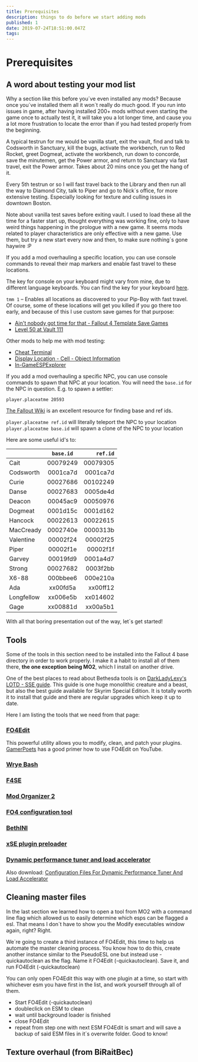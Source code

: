 ```yaml
---
title: Prerequisites
description: things to do before we start adding mods
published: 1
date: 2019-07-24T18:51:00.047Z
tags: 
---
```


# Prerequisites

## A word about testing your mod list

Why a section like this before you´ve even installed any mods? Because once you´ve installed them all it won´t really do much good. If you run into issues in game, after having installed 200+ mods without even starting the game once to actually test it, it will take you a lot longer time, and cause you a lot more frustration to locate the error than if you had tested properly from the beginning.

A typical testrun for me would be vanilla start, exit the vault, find and talk to Codsworth in Sanctuary, kill the bugs, activate the workbench, run to Red Rocket, greet Dogmeat, activate the workbench, run down to concorde, save the minutemen, get the Power armor, and return to Sanctuary via fast travel, exit the Power armor. Takes about 20 mins once you get the hang of it.

Every 5th testrun or so I will fast travel back to the Library and then run all the way to Diamond City, talk to Piper and go to Nick´s office, for more extensive testing. Especially looking for texture and culling issues in downtown Boston.

Note about vanilla test saves before exiting vault. I used to load these all the time for a faster start up, thought everything was working fine, only to have weird things happening in the prologue with a new game. It seems mods related to player characteristics are only effective with a new game. Use them, but try a new start every now and then, to make sure nothing´s gone haywire :P

If you add a mod overhauling a specific location, you can use console commands to reveal their map markers and enable fast travel to these locations.

The key for console on your keyboard might vary from mine, due to different language keyboards.
You can find the key for your keyboard [here](http://fallout.wikia.com/wiki/Fallout_4_console_commands).

`tmm 1` – Enables all locations as discovered to your Pip-Boy with fast travel. Of course, some of these locations will get you killed if you go there too early, and because of this I use custom save games for that purpose:
- [Ain't nobody got time for that - Fallout 4 Template Save Games](https://www.nexusmods.com/fallout4/mods/26328)
- [Level 50 at Vault 111](https://www.nexusmods.com/fallout4/mods/285)

Other mods to help me with mod testing:
- [Cheat Terminal](https://www.nexusmods.com/fallout4/mods/13285/)
- [Display Location - Cell - Object Information](https://www.nexusmods.com/fallout4/mods/14145)
- [In-GameESPExplorer](https://www.nexusmods.com/fallout4/mods/16718)

If you add a mod overhauling a specific NPC, you can use console commands to spawn that NPC at your location. You will need the `base.id` for the NPC in question. 
E.g. to spawn a settler:
```
player.placeatme 20593
```

[The Fallout Wiki](http://fallout.wikia.com/wiki/Portal:Fallout_4) is an excellent resource for finding base and ref ids. 

`player.placeatme ref.id`  will literally teleport the NPC to your location
`player.placeatme base.id` will spawn a clone of the NPC to your location

Here are some useful id's to:

|          | `base.id`|`ref.id`|
|----------|:--------:|-------:|
|Cait      | 00079249 |00079305|
|Codsworth | 0001ca7d |0001ca7d|
|Curie     | 00027686 |00102249|
|Danse     | 00027683 |0005de4d|
|Deacon    | 00045ac9 |00050976|
|Dogmeat   | 0001d15c |0001d162|
|Hancock   | 00022613 |00022615|
|MacCready | 0002740e |0000313b|
|Valentine | 00002f24 |00002f25|
|Piper     | 00002f1e |00002f1f|
|Garvey    | 00019fd9 |0001a4d7|
|Strong    | 00027682 |0003f2bb|
|X6-88     | 000bbee6 |000e210a|
|Ada       | xx00fd5a |xx00ff12|
|Longfellow| xx006e5b |xx014602|
|Gage      | xx00881d |xx00a5b1|

With all that boring presentation out of the way, let´s get started!

## Tools
Some of the tools in this section need to be installed into the Fallout 4 base directory in order to work properly. I make it a habit to install all of them there, **the one exception being MO2**, which I install on another drive.

One of the best places to read about Bethesda tools is on [DarkLadyLexy's LOTD - SSE guide](https://wiki.step-project.com/User:DarkladyLexy/Lexys_LOTD_SE_Prerequisites).
This guide is one huge monolithic creature and a beast, but also the best guide available for Skyrim Special Edition. It is totally worth it to install that guide and there are regular upgrades which keep it up to date.

Here I am listing the tools that we need from that page:

### [FO4Edit](https://github.com/TES5Edit/TES5Edit/releases/)
This powerful utility allows you to modify, clean, and patch your plugins. [GamerPoets](https://www.youtube.com/watch?v=2F19Do8HAl4) has a
good primer how to use FO4Edit on YouTube.

### [Wrye Bash](httpshttps://www.dropbox.com/sh/iazpayeexiyazeh/AAAbGeVHrlIksp2AFgI4w48Oa?dl=0)

### [F4SE](http://f4se.silverlock.org/)

### [Mod Organizer 2](https://github.com/ModOrganizer2/modorganizer/releases)

### [FO4 configuration tool](https://www.nexusmods.com/fallout4/mods/102/)

### [BethINI](https://www.nexusmods.com/fallout4/mods/67)

### [xSE plugin preloader](https://www.nexusmods.com/fallout4/mods/33946)

### [Dynamic performance tuner and load accelerator](https://www.nexusmods.com/fallout4/mods/28143)

Also download: [Configuration Files For Dynamic Performance Tuner And Load Accelerator](https://www.nexusmods.com/fallout4/mods/33632)

## Cleaning master files
In the last section we learned how to open a tool from MO2 with a command line flag which allowed us to easily determine which esps can be flagged a esl. That means I don´t have to show you the Modify executables window again, right? Right.

We´re going to create a third instance of FO4Edit, this time to help us automate the master cleaning process. You know how to do this, create another instance similar to the PseudoESL one but instead use -quickautoclean as the flag. Name it FO4Edit (-quickautoclean). Save it, and run FO4Edit (-quickautoclean)

You can only open FO4Edit this way with one plugin at a time, so start with whichever esm you have first in the list, and work yourself through all of them.
- Start FO4Edit (-quickautoclean)
- doubleclick on ESM to clean
- wait until background loader is finished
- close FO4Edit
- repeat from step one with next ESM
FO4Edit is smart and will save a backup of said ESM files in it´s overwrite folder. Good to know!

## Texture overhaul (from BiRaitBec)

